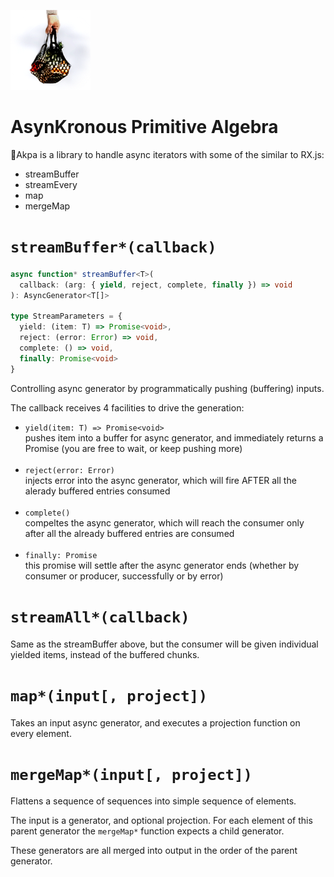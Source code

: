 ![md(`](akpa-icon-128.png)

# AsynKronous Primitive Algebra

&#128092;Akpa is a library to handle async iterators with some of the similar to RX.js:
  * streamBuffer
  * streamEvery
  * map
  * mergeMap

# `streamBuffer*(callback)`

```ts
async function* streamBuffer<T>(
  callback: (arg: { yield, reject, complete, finally }) => void
): AsyncGenerator<T[]>

type StreamParameters = {
  yield: (item: T) => Promise<void>,
  reject: (error: Error) => void,
  complete: () => void,
  finally: Promise<void>
}
```

Controlling async generator by programmatically pushing (buffering) inputs.

The callback receives 4 facilities to drive the generation:

* `yield(item: T) => Promise<void>` <br>
  pushes item into a buffer for async generator, and immediately returns a Promise
  (you are free to wait, or keep pushing more) <br>&nbsp;
* `reject(error: Error)` <br>
  injects error into the async generator, which will fire AFTER
  all the alerady buffered entries consumed <br>&nbsp;
* `complete()` <br>
  compeltes the async generator, which will reach the consumer
  only after all the already buffered entries are consumed <br>&nbsp;
* `finally: Promise` <br>
  this promise will settle after the async generator ends
  (whether by consumer or producer, successfully or by error)


# `streamAll*(callback)`

Same as the streamBuffer above, but the consumer will be given individual yielded items,
instead of the buffered chunks.

# `map*(input[, project])`

Takes an input async generator, and executes a projection function on every element.

# `mergeMap*(input[, project])`

Flattens a sequence of sequences into simple sequence of elements.

The input is a generator, and optional projection. For each element of this parent generator
the `mergeMap*` function expects a child generator.

These generators are all merged into output in the order of the parent generator.

<!-- `)] // -->